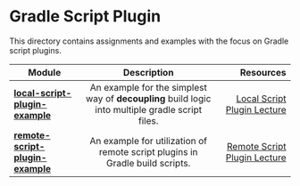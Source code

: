 # Gradle Script Plugin

This directory contains assignments and examples with the focus on Gradle script plugins.

|    Module     |  Description  |  Resources   |
| ------------- |:-------------:|-------------:|
| **[local-script-plugin-example](local-script-plugin-done)** | An example for the simplest way of **decoupling** build logic into multiple gradle script files. | [Local Script Plugin Lecture](https://www.udemy.com/course/gradle-development/learn/lecture/27236536#overview) |
| **[remote-script-plugin-example](remote-script-plugin-done)** | An example for utilization of remote script plugins in Gradle build scripts. | [Remote Script Plugin Lecture](https://www.udemy.com/course/gradle-development/learn/lecture/27236538) |
